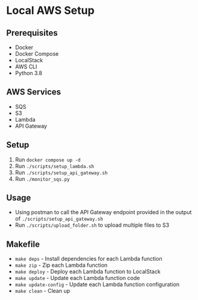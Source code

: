 # Local AWS Setup

## Prerequisites

- Docker
- Docker Compose
- LocalStack
- AWS CLI
- Python 3.8

## AWS Services

- SQS
- S3
- Lambda
- API Gateway

## Setup

1. Run `docker compose up -d`
2. Run `./scripts/setup_lambda.sh`
3. Run `./scripts/setup_api_gateway.sh`
4. Run `./monitor_sqs.py`

## Usage

- Using postman to call the API Gateway endpoint provided in the output of `./scripts/setup_api_gateway.sh`
- Run `./scripts/upload_folder.sh` to upload multiple files to S3

## Makefile

- `make deps` - Install dependencies for each Lambda function
- `make zip` - Zip each Lambda function
- `make deploy` - Deploy each Lambda function to LocalStack
- `make update` - Update each Lambda function code
- `make update-config` - Update each Lambda function configuration
- `make clean` - Clean up




